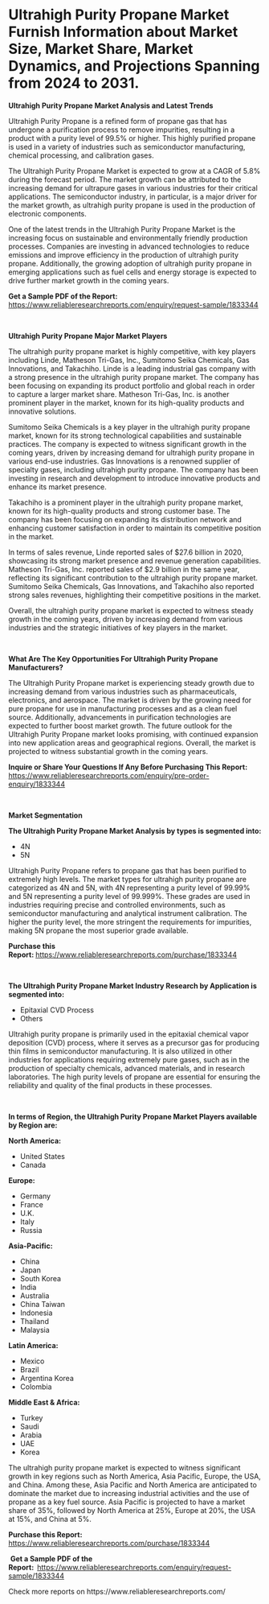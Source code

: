 <p><h1>Ultrahigh Purity Propane Market Furnish Information about Market Size, Market Share, Market Dynamics, and Projections Spanning from 2024 to 2031.</h1></p><p><strong>Ultrahigh Purity Propane Market Analysis and Latest Trends</strong></p>
<p><p>Ultrahigh Purity Propane is a refined form of propane gas that has undergone a purification process to remove impurities, resulting in a product with a purity level of 99.5% or higher. This highly purified propane is used in a variety of industries such as semiconductor manufacturing, chemical processing, and calibration gases.</p><p>The Ultrahigh Purity Propane Market is expected to grow at a CAGR of 5.8% during the forecast period. The market growth can be attributed to the increasing demand for ultrapure gases in various industries for their critical applications. The semiconductor industry, in particular, is a major driver for the market growth, as ultrahigh purity propane is used in the production of electronic components.</p><p>One of the latest trends in the Ultrahigh Purity Propane Market is the increasing focus on sustainable and environmentally friendly production processes. Companies are investing in advanced technologies to reduce emissions and improve efficiency in the production of ultrahigh purity propane. Additionally, the growing adoption of ultrahigh purity propane in emerging applications such as fuel cells and energy storage is expected to drive further market growth in the coming years.</p></p>
<p><strong>Get a Sample PDF of the Report:&nbsp;</strong> <a href="https://www.reliableresearchreports.com/enquiry/request-sample/1833344">https://www.reliableresearchreports.com/enquiry/request-sample/1833344</a></p>
<p>&nbsp;</p>
<p><strong>Ultrahigh Purity Propane Major Market Players</strong></p>
<p><p>The ultrahigh purity propane market is highly competitive, with key players including Linde, Matheson Tri-Gas, Inc., Sumitomo Seika Chemicals, Gas Innovations, and Takachiho. Linde is a leading industrial gas company with a strong presence in the ultrahigh purity propane market. The company has been focusing on expanding its product portfolio and global reach in order to capture a larger market share. Matheson Tri-Gas, Inc. is another prominent player in the market, known for its high-quality products and innovative solutions. </p><p>Sumitomo Seika Chemicals is a key player in the ultrahigh purity propane market, known for its strong technological capabilities and sustainable practices. The company is expected to witness significant growth in the coming years, driven by increasing demand for ultrahigh purity propane in various end-use industries. Gas Innovations is a renowned supplier of specialty gases, including ultrahigh purity propane. The company has been investing in research and development to introduce innovative products and enhance its market presence.</p><p>Takachiho is a prominent player in the ultrahigh purity propane market, known for its high-quality products and strong customer base. The company has been focusing on expanding its distribution network and enhancing customer satisfaction in order to maintain its competitive position in the market. </p><p>In terms of sales revenue, Linde reported sales of $27.6 billion in 2020, showcasing its strong market presence and revenue generation capabilities. Matheson Tri-Gas, Inc. reported sales of $2.9 billion in the same year, reflecting its significant contribution to the ultrahigh purity propane market. Sumitomo Seika Chemicals, Gas Innovations, and Takachiho also reported strong sales revenues, highlighting their competitive positions in the market. </p><p>Overall, the ultrahigh purity propane market is expected to witness steady growth in the coming years, driven by increasing demand from various industries and the strategic initiatives of key players in the market.</p></p>
<p>&nbsp;</p>
<p><strong>What Are The Key Opportunities For Ultrahigh Purity Propane Manufacturers?</strong></p>
<p><p>The Ultrahigh Purity Propane market is experiencing steady growth due to increasing demand from various industries such as pharmaceuticals, electronics, and aerospace. The market is driven by the growing need for pure propane for use in manufacturing processes and as a clean fuel source. Additionally, advancements in purification technologies are expected to further boost market growth. The future outlook for the Ultrahigh Purity Propane market looks promising, with continued expansion into new application areas and geographical regions. Overall, the market is projected to witness substantial growth in the coming years.</p></p>
<p><strong>Inquire or Share Your Questions If Any Before Purchasing This Report:</strong> <a href="https://www.reliableresearchreports.com/enquiry/pre-order-enquiry/1833344">https://www.reliableresearchreports.com/enquiry/pre-order-enquiry/1833344</a></p>
<p>&nbsp;</p>
<p><strong>Market Segmentation</strong></p>
<p><strong>The Ultrahigh Purity Propane Market Analysis by types is segmented into:</strong></p>
<p><ul><li>4N</li><li>5N</li></ul></p>
<p><p>Ultrahigh Purity Propane refers to propane gas that has been purified to extremely high levels. The market types for ultrahigh purity propane are categorized as 4N and 5N, with 4N representing a purity level of 99.99% and 5N representing a purity level of 99.999%. These grades are used in industries requiring precise and controlled environments, such as semiconductor manufacturing and analytical instrument calibration. The higher the purity level, the more stringent the requirements for impurities, making 5N propane the most superior grade available.</p></p>
<p><strong>Purchase this Report:&nbsp;</strong><a href="https://www.reliableresearchreports.com/purchase/1833344">https://www.reliableresearchreports.com/purchase/1833344</a></p>
<p>&nbsp;</p>
<p><strong>The Ultrahigh Purity Propane Market Industry Research by Application is segmented into:</strong></p>
<p><ul><li>Epitaxial CVD Process</li><li>Others</li></ul></p>
<p><p>Ultrahigh purity propane is primarily used in the epitaxial chemical vapor deposition (CVD) process, where it serves as a precursor gas for producing thin films in semiconductor manufacturing. It is also utilized in other industries for applications requiring extremely pure gases, such as in the production of specialty chemicals, advanced materials, and in research laboratories. The high purity levels of propane are essential for ensuring the reliability and quality of the final products in these processes.</p></p>
<p>&nbsp;</p>
<p><strong>In terms of Region, the Ultrahigh Purity Propane Market Players available by Region are:</strong></p>
<p>
    <p> <strong> North America: </strong>
        <ul>
            <li>United States</li>
            <li>Canada</li>
        </ul>
        </p> 
    <p> <strong> Europe: </strong>
        <ul>
            <li>Germany</li>
            <li>France</li>
            <li>U.K.</li>
            <li>Italy</li>
            <li>Russia</li>
        </ul>
        </p> 
    <p> <strong> Asia-Pacific: </strong>
        <ul>
            <li>China</li>
            <li>Japan</li>
            <li>South Korea</li>
            <li>India</li>
            <li>Australia</li>
            <li>China Taiwan</li>
            <li>Indonesia</li>
            <li>Thailand</li>
            <li>Malaysia</li>
        </ul>
        </p> 
    <p> <strong> Latin America: </strong>
        <ul>
            <li>Mexico</li>
            <li>Brazil</li>
            <li>Argentina Korea</li>
            <li>Colombia</li>
        </ul>
        </p> 
    <p> <strong> Middle East & Africa: </strong>
        <ul>
            <li>Turkey</li>
            <li>Saudi</li>
            <li>Arabia</li>
            <li>UAE</li>
            <li>Korea</li>
        </ul>
    </p>
    </p>
<p><p>The ultrahigh purity propane market is expected to witness significant growth in key regions such as North America, Asia Pacific, Europe, the USA, and China. Among these, Asia Pacific and North America are anticipated to dominate the market due to increasing industrial activities and the use of propane as a key fuel source. Asia Pacific is projected to have a market share of 35%, followed by North America at 25%, Europe at 20%, the USA at 15%, and China at 5%.</p></p>
<p><strong>Purchase this Report: </strong><a href="https://www.reliableresearchreports.com/purchase/1833344">https://www.reliableresearchreports.com/purchase/1833344</a></p>
<p>&nbsp;<strong>Get a Sample PDF of the Report:&nbsp;&nbsp;</strong><a href="https://www.reliableresearchreports.com/enquiry/request-sample/1833344">https://www.reliableresearchreports.com/enquiry/request-sample/1833344</a></p>
<p><strong></strong></p>
<p>Check more reports on https://www.reliableresearchreports.com/</p>